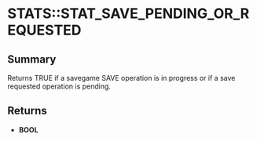 # STATS::STAT_SAVE_PENDING_OR_REQUESTED

## Summary
Returns TRUE if a savegame SAVE operation is in progress or if a save requested operation is pending.

## Returns
* **BOOL**